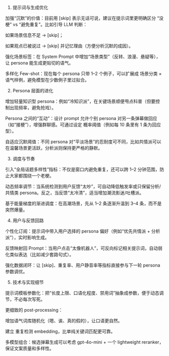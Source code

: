 1. 提示词与生成优化

加强“沉默”的价值：目前用 [skip] 表示无话可说，建议在提示词里更明确区分 “没梗” vs “避免重复”。比如引导 LLM 判断：

如果场景信息不足 → [skip]；

如果观点已被说过 → [skip] 并记忆理由（方便分析沉默的成因）。

强化场景标签：在 System Prompt 中增加“场景类型”（反转、浪漫、悬疑等），让 persona 能生成更贴切的语气。

多样化 Few-shot：现在每个 persona 只带 1–2 个例子，可以扩展成 场景分类 × 语气样例，避免模型在少数例子里过拟合。

2. Persona 层面的进化

增加轻量知识型 persona：例如“冷知识派”，在关键场景顺便甩点科普（但要控制出现频率，避免抢戏）。

Persona 之间的“互动”：设计 prompt 允许个别 persona 对另一条弹幕做回应（如“接梗”），增强群聊感。可通过设定 概率阈值（例如每 10 条里有 1 条为回应型）。

自适应沉默阈值：不同 persona 对“平淡场景”的忍耐度可不同，比如共情派可以在温馨场景更活跃，分析派则保持更严格的静默。

3. 调度与节奏

引入“全局话题多样性”指标：不仅是窗口内避免重复，还可以跨 1–2 分钟范围，防止大家都围绕一个老梗。

动态频率调节：当系统检测到用户反馈“太吵”，可自动降低触发率或只保留分析/共情类 persona。反之，当反馈“太冷清”，适当增加潮流影迷/吐槽派。

基于能量梯度的渐进调度：在高潮场景，先从 1–2 条逐渐升温到 3–4 条，而不是突然爆量。

4. 用户与反馈回路

个性化订阅：提示词中带入用户选择的 persona 偏好（例如“优先共情派 + 分析派”），实时影响生成。

反馈映射回 Prompt：当用户点击“太像机器人”，可反向标记相关提示词，自动弱化类似表达（比如减少套路句式）。

强化数据闭环：让 [skip]、重复率、用户静音率等指标直接参与下一轮 persona 参数调优。

5. 技术与实现细节

提示词模板参数化：把“长度上限、口语化程度、禁用词”抽象成参数，便于动态调节，不必每次写死。

更细致的 post-processing：

增加语气词库随机化（嗯、诶、真的假的），让口语更自然。

建立 重复检测 embedding，比单纯关键词匹配更可靠。

多模型组合：候选弹幕生成可以考虑 gpt-4o-mini + 一个 lightweight reranker，保证文案质量和多样性。